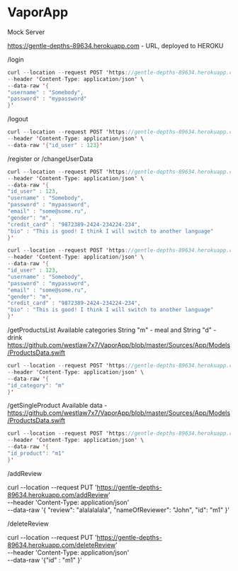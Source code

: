 # VaporApp
Mock Server

https://gentle-depths-89634.herokuapp.com  - URL, deployed to HEROKU

/login

```swift
curl --location --request POST 'https://gentle-depths-89634.herokuapp.com/login' \
--header 'Content-Type: application/json' \
--data-raw '{
"username" : "Somebody",
"password" : "mypassword"
}'
```

/logout

```swift
curl --location --request POST 'https://gentle-depths-89634.herokuapp.com/logout' \
--header 'Content-Type: application/json' \
--data-raw '{"id_user" : 123}'
```

/register or /changeUserData

```swift
curl --location --request POST 'https://gentle-depths-89634.herokuapp.com/register' \
--header 'Content-Type: application/json' \
--data-raw '{
"id_user" : 123,
"username" : "Somebody",
"password" : "mypassword",
"email" : "some@some.ru",
"gender": "m",
"credit_card" : "9872389-2424-234224-234", 
"bio" : "This is good! I think I will switch to another language"
}'

curl --location --request POST 'https://gentle-depths-89634.herokuapp.com/changeUserData' \
--header 'Content-Type: application/json' \
--data-raw '{
"id_user" : 123,
"username" : "Somebody",
"password" : "mypassword",
"email" : "some@some.ru",
"gender": "m",
"credit_card" : "9872389-2424-234224-234", 
"bio" : "This is good! I think I will switch to another language"
}'
```

/getProductsList Available categories String "m" - meal and String "d" - drink
https://github.com/westlaw7x7/VaporApp/blob/master/Sources/App/Models/ProductsData.swift

```swift
curl --location --request POST 'https://gentle-depths-89634.herokuapp.com/getProductList' \
--header 'Content-Type: application/json' \
--data-raw '{
"id_category": "m"
}'
```

/getSingleProduct 
Available data - 
https://github.com/westlaw7x7/VaporApp/blob/master/Sources/App/Models/ProductsData.swift


```swift
curl --location --request POST 'https://gentle-depths-89634.herokuapp.com/getSingleProduct' \
--header 'Content-Type: application/json' \
--data-raw '{
"id_product": "m1"
}'
```

/addReview

curl --location --request PUT 'https://gentle-depths-89634.herokuapp.com/addReview' \
--header 'Content-Type: application/json' \
--data-raw '{
    "review": "alalalalala",
    "nameOfReviewer": "John",
    "id": "m1"
}'

/deleteReview

curl --location --request PUT 'https://gentle-depths-89634.herokuapp.com/deleteReview' \
--header 'Content-Type: application/json' \
--data-raw '{"id" : "m1"
}'
